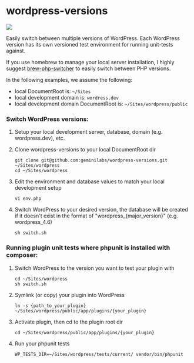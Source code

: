 # wordpress-versions

![](https://cloud.githubusercontent.com/assets/134939/18406221/3ff9fa72-76c8-11e6-8d7e-248d560da38e.gif)

Easily switch between multiple versions of WordPress. Each WordPress version has its own versioned test environment for running unit-tests against.

If you use homebrew to manage your local server installation, I highly suggest [brew-php-switcher](https://github.com/philcook/brew-php-switcher) to easily switch between PHP versions.

In the following examples, we assume the following:

- local DocumentRoot is: `~/Sites`
- local development domain is: `wordress.dev`
- local development domain DocumentRoot is: `~/Sites/wordpress/public`

### Switch WordPress versions:

1. Setup your local development server, database, domain (e.g. wordpress.dev), etc.

2. Clone wordpress-versions to your local DocumentRoot dir

    ```
    git clone git@github.com:geminilabs/wordpress-versions.git ~/Sites/wordpress
    cd ~/Sites/wordpress
    ```

3. Edit the environment and database values to match your local development setup

    ```
    vi env.php
    ```

4. Switch WordPress to your desired version, the database will be created if it doesn't exist in the format of "wordpress_{major_version}" (e.g. wordpress_4.6)

    ```
    sh switch.sh
    ```

### Running plugin unit tests where phpunit is installed with composer:

1. Switch WordPress to the version you want to test your plugin with

    ```
    cd ~/Sites/wordpress
    sh switch.sh
    ```

2. Symlink (or copy) your plugin into WordPress

    ```
    ln -s {path_to_your_plugin} ~/Sites/wordpress/public/app/plugins/{your_plugin}
    ```

3. Activate plugin, then cd to the plugin root dir

    ```
    cd ~/Sites/wordpress/public/app/plugins/{your_plugin}
    ```

4. Run your phpunit tests

    ```
    WP_TESTS_DIR=~/Sites/wordpress/tests/current/ vendor/bin/phpunit
    ```
